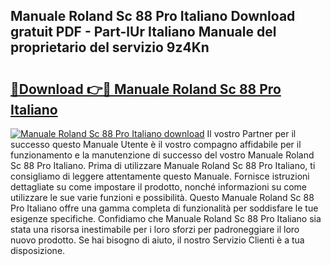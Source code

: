 ## Manuale Roland Sc 88 Pro Italiano Download gratuit PDF - Part-lUr Italiano Manuale del proprietario del servizio 9z4Kn

# <h2><a href="http://dfcqfvy.blite.top/?on=Manuale+Roland+Sc+88+Pro+Italiano">🔗Download 👉🔴 Manuale Roland Sc 88 Pro Italiano</a></h2>

[![Manuale Roland Sc 88 Pro Italiano download](https://i.imgur.com/lujVjoI.png)](http://dfcqfvy.blite.top/?on=Manuale+Roland+Sc+88+Pro+Italiano)
Il vostro Partner per il successo questo Manuale Utente è il vostro compagno affidabile per il funzionamento e la manutenzione di successo del vostro Manuale Roland Sc 88 Pro Italiano. Prima di utilizzare Manuale Roland Sc 88 Pro Italiano, ti consigliamo di leggere attentamente questo Manuale. Fornisce istruzioni dettagliate su come impostare il prodotto, nonché informazioni su come utilizzare le sue varie funzioni e possibilità. Questo Manuale Roland Sc 88 Pro Italiano offre una gamma completa di funzionalità per soddisfare le tue esigenze specifiche. Confidiamo che Manuale Roland Sc 88 Pro Italiano sia stata una risorsa inestimabile per i loro sforzi per padroneggiare il loro nuovo prodotto. Se hai bisogno di aiuto, il nostro Servizio Clienti è a tua disposizione.
